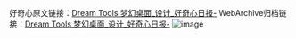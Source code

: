 好奇心原文链接：[Dream Tools 梦幻桌面_设计_好奇心日报-](https://www.qdaily.com/articles/8312.html)
WebArchive归档链接：[Dream Tools 梦幻桌面_设计_好奇心日报-](http://web.archive.org/web/20190623152537/https://www.qdaily.com/articles/8312.html)
![image](http://ww3.sinaimg.cn/large/007d5XDply1g3vbqed1eaj30u0347ak3)